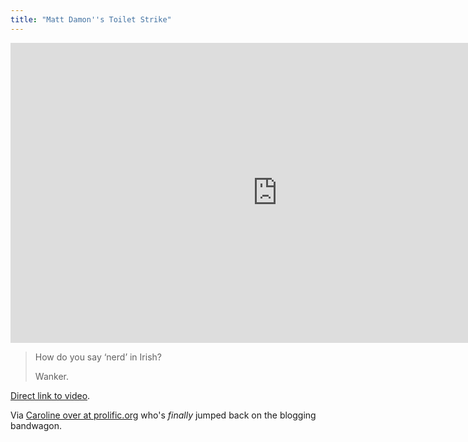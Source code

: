 ```yaml
---
title: "Matt Damon''s Toilet Strike"
---
```

<p><iframe width="853" height="480" src="https://www.youtube.com/embed/J6PY5vxLU8Y" frameborder="0" allowfullscreen></iframe></p>
<blockquote><p>
  How do you say ‘nerd’ in Irish?</p>
<p>  Wanker.
</p></blockquote>
<p><a href="https://youtu.be/J6PY5vxLU8Y">Direct link to video</a>.</p>
<p>Via <a href="https://prolific.org/2013/05/22/join-matt-damons-toilet-strike/">Caroline over at prolific.org</a> who's <em>finally</em> jumped back on the blogging bandwagon.</p>
